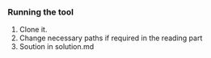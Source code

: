 ### Running the tool
1. Clone it.
2. Change necessary paths if required in the reading part
3. Soution in solution.md
